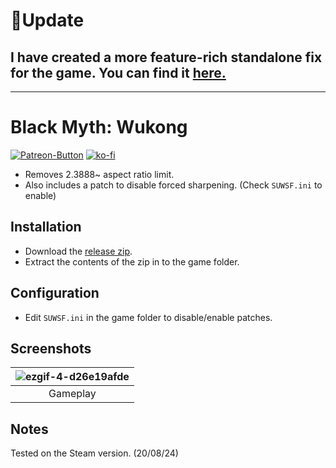 # 🚩Update
## I have created a more feature-rich standalone fix for the game. You can find it [here.](https://github.com/Lyall/WukongTweak)
<hr />

# Black Myth: Wukong
[![Patreon-Button](https://github.com/Lyall/UltrawidePatches/assets/695941/d2ed0044-f09d-4f06-8500-4b0687a799a9)](https://www.patreon.com/Wintermance) [![ko-fi](https://ko-fi.com/img/githubbutton_sm.svg)](https://ko-fi.com/W7W01UAI9)<br />

- Removes 2.3888~ aspect ratio limit.
- Also includes a patch to disable forced sharpening. (Check `SUWSF.ini` to enable)

## Installation
- Download the [release zip](https://github.com/Lyall/UltrawidePatches/raw/main/Black%20Myth%20Wukong/BlackMythWukong_SUWSF.zip).
- Extract the contents of the zip in to the game folder.

## Configuration
- Edit `SUWSF.ini` in the game folder to disable/enable patches.

## Screenshots

| ![ezgif-4-d26e19afde](https://github.com/user-attachments/assets/b4a629ca-4a58-454e-8bc5-38bd14b6584a)|
|:--:|
| Gameplay |

## Notes
Tested on the Steam version. (20/08/24)
